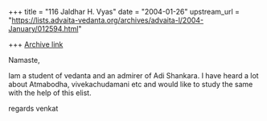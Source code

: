 +++
title = "116 Jaldhar H. Vyas"
date = "2004-01-26"
upstream_url = "https://lists.advaita-vedanta.org/archives/advaita-l/2004-January/012594.html"

+++
[Archive link](https://lists.advaita-vedanta.org/archives/advaita-l/2004-January/012594.html)

Namaste,

Iam a student of vedanta and an admirer of Adi Shankara. I have heard a lot
about Atmabodha, vivekachudamani etc and would like to study the same with
the help of this elist.

regards
venkat


